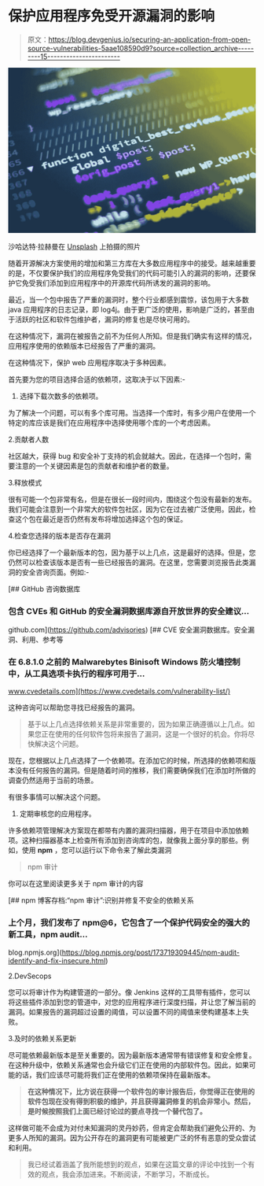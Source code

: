 # 保护应用程序免受开源漏洞的影响

> 原文：<https://blog.devgenius.io/securing-an-application-from-open-source-vulnerabilities-5aae108590d9?source=collection_archive---------15----------------------->

![](img/43e0ef24bc205b171f374eb016084396.png)

沙哈达特·拉赫曼在 [Unsplash](https://unsplash.com/s/photos/open-source?utm_source=unsplash&utm_medium=referral&utm_content=creditCopyText) 上拍摄的照片

随着开源解决方案使用的增加和第三方库在大多数应用程序中的接受。越来越重要的是，不仅要保护我们的应用程序免受我们的代码可能引入的漏洞的影响，还要保护它免受我们添加到应用程序中的开源库代码所诱发的漏洞的影响。

最近，当一个包中报告了严重的漏洞时，整个行业都感到震惊，该包用于大多数 java 应用程序的日志记录，即 log4j。由于更广泛的使用，影响是广泛的，甚至由于活跃的社区和软件包维护者，漏洞的修复也是尽快可用的。

在这种情况下，漏洞在被报告之前不为任何人所知。但是我们确实有这样的情况，应用程序使用的依赖版本已经报告了严重的漏洞。

在这种情况下，保护 web 应用程序取决于多种因素。

首先要为您的项目选择合适的依赖项，这取决于以下因素:-

1.  选择下载次数多的依赖项。

为了解决一个问题，可以有多个库可用。当选择一个库时，有多少用户在使用一个特定的库应该是我们在应用程序中选择使用哪个库的一个考虑因素。

2.贡献者人数

社区越大，获得 bug 和安全补丁支持的机会就越大。因此，在选择一个包时，需要注意的一个关键因素是包的贡献者和维护者的数量。

3.释放模式

很有可能一个包非常有名，但是在很长一段时间内，围绕这个包没有最新的发布。我们可能会注意到一个非常大的软件包社区，因为它在过去被广泛使用。因此，检查这个包在最近是否仍然有发布将增加选择这个包的保证。

4.检查您选择的版本是否存在漏洞

你已经选择了一个最新版本的包，因为基于以上几点，这是最好的选择。但是，您仍然可以检查该版本是否有一些已经报告的漏洞。在这里，您需要浏览报告此类漏洞的安全咨询页面。例如:-

[](https://github.com/advisories) [## GitHub 咨询数据库

### 包含 CVEs 和 GitHub 的安全漏洞数据库源自开放世界的安全建议…

github.com](https://github.com/advisories)  [## CVE 安全漏洞数据库。安全漏洞、利用、参考等

### 在 6.8.1.0 之前的 Malwarebytes Binisoft Windows 防火墙控制中，从工具选项卡执行的程序可用于…

www.cvedetails.com](https://www.cvedetails.com/vulnerability-list/) 

这种咨询可以帮助您寻找已经报告的漏洞。

> 基于以上几点选择依赖关系是非常重要的，因为如果正确遵循以上几点。如果您正在使用的任何软件包将来报告了漏洞，这是一个很好的机会。你将尽快解决这个问题。

现在，您根据以上几点选择了一个依赖项。在添加它的时候，所选择的依赖项和版本没有任何报告的漏洞。但是随着时间的推移，我们需要确保我们在添加时所做的调查仍然适用于当前的场景。

有很多事情可以解决这个问题。

1.  定期审核您的应用程序。

许多依赖项管理解决方案现在都带有内置的漏洞扫描器，用于在项目中添加依赖项。这种扫描器基本上检查所有添加到咨询库的包，就像我上面分享的那些。例如，使用 **npm** ，您可以运行以下命令来了解此类漏洞

> npm 审计

你可以在这里阅读更多关于 npm 审计的内容

[](https://blog.npmjs.org/post/173719309445/npm-audit-identify-and-fix-insecure.html) [## npm 博客存档:“npm 审计”:识别并修复不安全的依赖关系

### 上个月，我们发布了 npm@6，它包含了一个保护代码安全的强大的新工具，npm audit…

blog.npmjs.org](https://blog.npmjs.org/post/173719309445/npm-audit-identify-and-fix-insecure.html) 

2.DevSecops

您可以将审计作为构建管道的一部分。像 Jenkins 这样的工具带有插件，您可以将这些插件添加到您的管道中，对您的应用程序进行深度扫描，并让您了解当前的漏洞。如果报告的漏洞超过设置的阈值，可以设置不同的阈值来使构建基本上失败。

3.及时的依赖关系更新

尽可能依赖最新版本是至关重要的。因为最新版本通常带有错误修复和安全修复。在这种升级中，依赖关系通常也会升级它们正在使用的内部软件包。因此，如果可能的话，我们应该尽可能将我们正在使用的依赖项保持在最新版本。

> **在这种情况下，比方说在获得一个软件包的审计报告后，你觉得正在使用的软件包现在没有得到积极的维护，并且获得漏洞修复的机会非常小。然后，是时候按照我们上面已经讨论过的要点寻找一个替代包了。**

这样做可能不会成为对付未知漏洞的灵丹妙药，但肯定会帮助我们避免公开的、为更多人所知的漏洞。因为公开存在的漏洞更有可能被更广泛的怀有恶意的受众尝试和利用。

> 我已经试着涵盖了我所能想到的观点，如果在这篇文章的评论中找到一个有效的观点，我会添加进来。不断阅读，不断学习，不断成长。